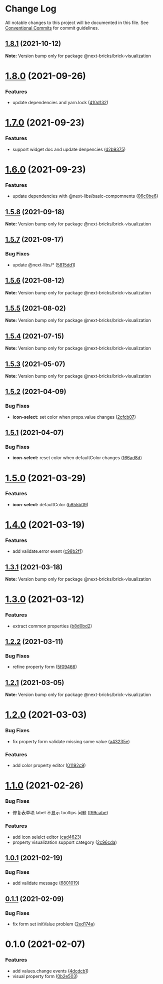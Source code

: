 # Change Log

All notable changes to this project will be documented in this file.
See [Conventional Commits](https://conventionalcommits.org) for commit guidelines.

## [1.8.1](https://github.com/easyops-cn/next-basics/compare/@next-bricks/brick-visualization@1.8.0...@next-bricks/brick-visualization@1.8.1) (2021-10-12)

**Note:** Version bump only for package @next-bricks/brick-visualization





# [1.8.0](https://github.com/easyops-cn/next-basics/compare/@next-bricks/brick-visualization@1.7.0...@next-bricks/brick-visualization@1.8.0) (2021-09-26)


### Features

* update dependencies and yarn.lock ([410d132](https://github.com/easyops-cn/next-basics/commit/410d1329081c33cc5a571cf937f0b50eb56129b4))





# [1.7.0](https://github.com/easyops-cn/next-basics/compare/@next-bricks/brick-visualization@1.6.0...@next-bricks/brick-visualization@1.7.0) (2021-09-23)

### Features

- support widget doc and update denpencies ([d2b9375](https://github.com/easyops-cn/next-basics/commit/d2b937572004f3098af632bc7e1bc3d684e1be2e))

# [1.6.0](https://github.com/easyops-cn/next-basics/compare/@next-bricks/brick-visualization@1.5.8...@next-bricks/brick-visualization@1.6.0) (2021-09-23)

### Features

- update dependencies with @next-libs/basic-compomnents ([06c0be6](https://github.com/easyops-cn/next-basics/commit/06c0be620089d08ffc948393ca3ebad57eca022a))

## [1.5.8](https://github.com/easyops-cn/next-basics/compare/@next-bricks/brick-visualization@1.5.7...@next-bricks/brick-visualization@1.5.8) (2021-09-18)

**Note:** Version bump only for package @next-bricks/brick-visualization

## [1.5.7](https://github.com/easyops-cn/next-basics/compare/@next-bricks/brick-visualization@1.5.6...@next-bricks/brick-visualization@1.5.7) (2021-09-17)

### Bug Fixes

- update @next-libs/\* ([5815dd1](https://github.com/easyops-cn/next-basics/commit/5815dd1f6cbd4f38569e8c88d828fd51ce092d6f))

## [1.5.6](https://github.com/easyops-cn/next-basics/compare/@next-bricks/brick-visualization@1.5.5...@next-bricks/brick-visualization@1.5.6) (2021-08-12)

**Note:** Version bump only for package @next-bricks/brick-visualization

## [1.5.5](https://github.com/easyops-cn/next-basics/compare/@next-bricks/brick-visualization@1.5.4...@next-bricks/brick-visualization@1.5.5) (2021-08-02)

**Note:** Version bump only for package @next-bricks/brick-visualization

## [1.5.4](https://github.com/easyops-cn/next-basics/compare/@next-bricks/brick-visualization@1.5.3...@next-bricks/brick-visualization@1.5.4) (2021-07-15)

**Note:** Version bump only for package @next-bricks/brick-visualization

## [1.5.3](https://github.com/easyops-cn/next-basics/compare/@next-bricks/brick-visualization@1.5.2...@next-bricks/brick-visualization@1.5.3) (2021-05-07)

**Note:** Version bump only for package @next-bricks/brick-visualization

## [1.5.2](https://github.com/easyops-cn/next-basics/compare/@next-bricks/brick-visualization@1.5.1...@next-bricks/brick-visualization@1.5.2) (2021-04-09)

### Bug Fixes

- **icon-select:** set color when props.value changes ([2cfcb07](https://github.com/easyops-cn/next-basics/commit/2cfcb0729a25d9f1c3d34c605c8c233b6894d3e4))

## [1.5.1](https://github.com/easyops-cn/next-basics/compare/@next-bricks/brick-visualization@1.5.0...@next-bricks/brick-visualization@1.5.1) (2021-04-07)

### Bug Fixes

- **icon-select:** reset color when defaultColor changes ([f66ad8d](https://github.com/easyops-cn/next-basics/commit/f66ad8dc7c58e1d8a2d48ac4d1fe49938a3ce976))

# [1.5.0](https://github.com/easyops-cn/next-basics/compare/@next-bricks/brick-visualization@1.4.0...@next-bricks/brick-visualization@1.5.0) (2021-03-29)

### Features

- **icon-select:** defaultColor ([b855b09](https://github.com/easyops-cn/next-basics/commit/b855b092dc43b3248589cfd1b84c38d955f7e2fd))

# [1.4.0](https://github.com/easyops-cn/next-basics/compare/@next-bricks/brick-visualization@1.3.1...@next-bricks/brick-visualization@1.4.0) (2021-03-19)

### Features

- add validate.error event ([c98b2f1](https://github.com/easyops-cn/next-basics/commit/c98b2f110a9f15638686c97880a54ad420ae1d61))

## [1.3.1](https://github.com/easyops-cn/next-basics/compare/@next-bricks/brick-visualization@1.3.0...@next-bricks/brick-visualization@1.3.1) (2021-03-18)

**Note:** Version bump only for package @next-bricks/brick-visualization

# [1.3.0](https://github.com/easyops-cn/next-basics/compare/@next-bricks/brick-visualization@1.2.2...@next-bricks/brick-visualization@1.3.0) (2021-03-12)

### Features

- extract common properties ([b8d0bd2](https://github.com/easyops-cn/next-basics/commit/b8d0bd2c0b425d10ffbcc0c017ceb86f20983134))

## [1.2.2](https://github.com/easyops-cn/next-basics/compare/@next-bricks/brick-visualization@1.2.1...@next-bricks/brick-visualization@1.2.2) (2021-03-11)

### Bug Fixes

- refine property form ([5f09466](https://github.com/easyops-cn/next-basics/commit/5f0946601416a3d38413d1ea90c8b3cc72c93321))

## [1.2.1](https://github.com/easyops-cn/next-basics/compare/@next-bricks/brick-visualization@1.2.0...@next-bricks/brick-visualization@1.2.1) (2021-03-05)

**Note:** Version bump only for package @next-bricks/brick-visualization

# [1.2.0](https://github.com/easyops-cn/next-basics/compare/@next-bricks/brick-visualization@1.1.0...@next-bricks/brick-visualization@1.2.0) (2021-03-03)

### Bug Fixes

- fix property form validate missing some value ([a43235e](https://github.com/easyops-cn/next-basics/commit/a43235e01e5af611f4ff38a33968a8e1b0fb8e49))

### Features

- add color property editor ([01192c9](https://github.com/easyops-cn/next-basics/commit/01192c9b797f8fea741a49e2f45f8eae64ff564c))

# [1.1.0](https://github.com/easyops-cn/next-basics/compare/@next-bricks/brick-visualization@1.0.1...@next-bricks/brick-visualization@1.1.0) (2021-02-26)

### Bug Fixes

- 修复表单项 label 不显示 tooltips 问题 ([f99cabe](https://github.com/easyops-cn/next-basics/commit/f99cabe79f9b257b8d6786675742f0901fe31bc2))

### Features

- add icon selelct editor ([cad4623](https://github.com/easyops-cn/next-basics/commit/cad4623d4df5345aab5249ad401db7d0789549d6))
- property visualization support category ([2c96cda](https://github.com/easyops-cn/next-basics/commit/2c96cdaff76468d161adcbc33d73de9fd8c41780))

## [1.0.1](https://github.com/easyops-cn/next-basics/compare/@next-bricks/brick-visualization@0.1.1...@next-bricks/brick-visualization@1.0.1) (2021-02-19)

### Bug Fixes

- add validate message ([6801019](https://github.com/easyops-cn/next-basics/commit/680101909a6e4403e8c4b5ec213a48d2048ee97a))

## [0.1.1](https://github.com/easyops-cn/next-basics/compare/@next-bricks/brick-visualization@0.1.0...@next-bricks/brick-visualization@0.1.1) (2021-02-09)

### Bug Fixes

- fix form set initValue problem ([2ed174a](https://github.com/easyops-cn/next-basics/commit/2ed174ae87eb70c576f49b7c0e2e9fe5270722bb))

# 0.1.0 (2021-02-07)

### Features

- add values.change events ([4dcdcb1](https://github.com/easyops-cn/next-basics/commit/4dcdcb1aabb863d5f9b08f85a9654fdaf1faba12))
- visual property form ([0b2e503](https://github.com/easyops-cn/next-basics/commit/0b2e503440c7b35e5552b998044fc9e97979f2e5))
